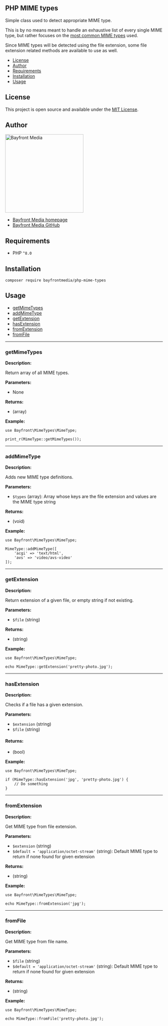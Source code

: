 ## PHP MIME types

Simple class used to detect appropriate MIME type.

This is by no means meant to handle an exhaustive list of every single MIME type, but rather focuses on the [most common MIME types](https://developer.mozilla.org/en-US/docs/Web/HTTP/Basics_of_HTTP/MIME_types/Common_types) used.

Since MIME types will be detected using the file extension, some file extension related methods are available to use as well.

- [License](#license)
- [Author](#author)
- [Requirements](#requirements)
- [Installation](#installation)
- [Usage](#usage)

## License

This project is open source and available under the [MIT License](LICENSE).

## Author

<img src="https://cdn1.onbayfront.com/bfm/brand/bfm-logo.svg" alt="Bayfront Media" width="250" />

- [Bayfront Media homepage](https://www.bayfrontmedia.com?utm_source=github&amp;utm_medium=direct)
- [Bayfront Media GitHub](https://github.com/bayfrontmedia)

## Requirements

* PHP `^8.0`

## Installation

```
composer require bayfrontmedia/php-mime-types
```

## Usage

- [getMimeTypes](#getmimetypes)
- [addMimeType](#addmimetype)
- [getExtension](#getextension)
- [hasExtension](#hasextension)
- [fromExtension](#fromextension)
- [fromFile](#fromfile)

<hr />

### getMimeTypes

**Description:**

Return array of all MIME types.

**Parameters:**

- None

**Returns:**

- (array)

**Example:**

```
use Bayfront\MimeTypes\MimeType;

print_r(MimeType::getMimeTypes());
```

<hr />

### addMimeType

**Description:**

Adds new MIME type definitions.

**Parameters:**

- `$types` (array): Array whose keys are the file extension and values are the MIME type string

**Returns:**

- (void)

**Example:**

```
use Bayfront\MimeTypes\MimeType;

MimeType::addMimeType([
    'acgi' => 'text/html',
    'avs' => 'video/avs-video'
]);
```

<hr />

### getExtension

**Description:**

Return extension of a given file, or empty string if not existing.

**Parameters:**

- `$file` (string)

**Returns:**

- (string)

**Example:**

```
use Bayfront\MimeTypes\MimeType;

echo MimeType::getExtension('pretty-photo.jpg');
```

<hr />

### hasExtension

**Description:**

Checks if a file has a given extension.

**Parameters:**

- `$extension` (string)
- `$file` (string)

#### Returns:

- (bool)

**Example:**

```
use Bayfront\MimeTypes\MimeType;

if (MimeType::hasExtension('jpg', 'pretty-photo.jpg') {
    // Do something
}
```

<hr />

### fromExtension

**Description:**

Get MIME type from file extension.

**Parameters:**

- `$extension` (string)
- `$default = 'application/octet-stream'` (string): Default MIME type to return if none found for given extension

**Returns:**

- (string)

**Example:**

```
use Bayfront\MimeTypes\MimeType;

echo MimeType::fromExtension('jpg');
```

<hr />

### fromFile

**Description:**

Get MIME type from file name.

**Parameters:**

- `$file` (string)
- `$default = 'application/octet-stream'` (string): Default MIME type to return if none found for given extension

**Returns:**

- (string)

**Example:**

```
use Bayfront\MimeTypes\MimeType;

echo MimeType::fromFile('pretty-photo.jpg');
```